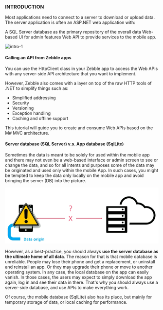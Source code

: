 ﻿[intro-1]: https://raw.githubusercontent.com/Geeksltd/Zebble.Docs/master/assets/web-api/intro-1.png
[intro-2]: https://raw.githubusercontent.com/Geeksltd/Zebble.Docs/master/assets/web-api/intro-2.png

### INTRODUCTION



Most applications need to connect to a server to download or upload data. The server application is often an ASP.NET web application with:

A SQL Server database as the primary repository of the overall data
Web-based UI for admin features
Web API to provide services to the mobile app.
 
![intro-1] 


#### Calling an API from Zebble apps

You can use the HttpClient class in your Zebble app to access the Web APIs with any server-side API architecture that you want to implement.

However, Zebble also comes with a layer on top of the raw HTTP tools of .NET to simplify things such as:

- Simplified addressing
- Security
- Versioning
- Exception handling
- Caching and offline support

This tutorial will guide you to create and consume Web APIs based on the M# MVC architecture.

#### Server database (SQL Server) v.s. App database (SqlLite)
 

Sometimes the data is meant to be solely for used within the mobile app and there may not even be a web-based interface or admin screen to see or change the data, and so for all intents and purposes some of the data may be originated and used only within the mobile App. In such cases, you might be tempted to keep the data only locally on the mobile app and avoid bringing the server (DB) into the picture.

![intro-2]

However, as a best-practice, you should always **use the server database as the ultimate home of all data**. The reason for that is that mobile database is unreliable. People may lose their phone and get a replacement, or uninstall and reinstall an app. Or they may upgrade their phone or move to another operating system. In any case, the local database on the app can easily vanish. In those cases, the users may expect to simply download the app again, log in and see their data in there. That's why you should always use a server-side database, and use APIs to make everything work.

Of course, the mobile database (SqlLite) also has its place, but mainly for temporary storage of data, or local caching for performance. 